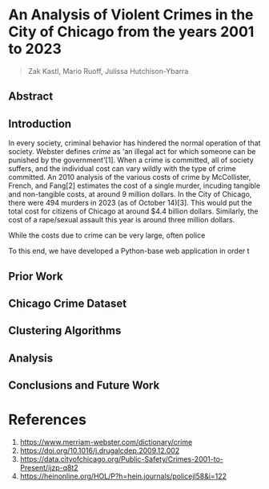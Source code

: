 # An Analysis of Violent Crimes in the City of Chicago from the years 2001 to 2023

> Zak Kastl, Mario Ruoff, Julissa Hutchison-Ybarra

## Abstract

## Introduction

In every society, criminal behavior has hindered the normal operation of that society. Webster defines *crime* as 'an illegal act for which someone can be punished by the government'[1]. When a crime is committed, all of society suffers, and the individual cost can vary wildly with the type of crime committed. An 2010 analysis of the various costs of crime by McCollister, French, and Fang[2] estimates the cost of a single murder, incuding tangible and non-tangible costs, at around 9 million dollars. In the City of Chicago, there were 494 murders in 2023 (as of October 14)[3]. This would put the total cost for citizens of Chicago at around $4.4 billion dollars.  Similarly, the cost of a rape/sexual assault this year is around three million dollars.

While the costs due to crime can be very large, often police 

To this end, we have developed a Python-base web application in order t

## Prior Work

## Chicago Crime Dataset

## Clustering Algorithms

## Analysis

## Conclusions and Future Work

# References
1. https://www.merriam-webster.com/dictionary/crime
2. https://doi.org/10.1016/j.drugalcdep.2009.12.002
3. https://data.cityofchicago.org/Public-Safety/Crimes-2001-to-Present/ijzp-q8t2
4. https://heinonline.org/HOL/P?h=hein.journals/policejl58&i=122